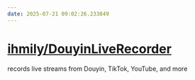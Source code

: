 ```yaml
---
date: 2025-07-21 09:02:26.233849
---
```


# [ihmily/DouyinLiveRecorder](https://github.com/ihmily/DouyinLiveRecorder)

records live streams from Douyin, TikTok, YouTube, and more